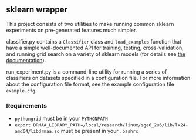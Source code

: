 ## sklearn wrapper ##

This project consists of two utilities to make running common sklearn experiments on pre-generated features much simpler.

classifier.py contains a `Classifier` class and `load_examples` function that have a simple well-documented API for training, testing, cross-validation, and running grid search on a variety of sklearn models (for details see [the documentation](../blob/master/doc/index.html)).

run_experiment.py is a command-line utility for running a series of classifiers on datasets specified in a configuration file. For more information about the configuration file format, see the example configuration file `example.cfg`.

### Requirements ###

*  `pythongrid` must be in your `PYTHONPATH`
*  `export DRMAA_LIBRARY_PATH=/local/research/linux/sge6_2u6/lib/lx24-amd64/libdrmaa.so` must be present in your `.bashrc`